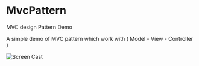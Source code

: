 # MvcPattern
MVC design Pattern Demo


A simple demo of MVC pattern which work with ( Model - View - Controller )


![Screen Cast](https://user-images.githubusercontent.com/53597251/159401469-2fe8b3cf-2d1e-4246-b9f8-825e6f367757.gif)
